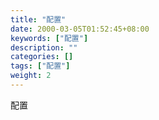 ```yaml
---
title: "配置"
date: 2000-03-05T01:52:45+08:00
keywords: ["配置"]
description: ""
categories: []
tags: ["配置"]
weight: 2
---
```

配置